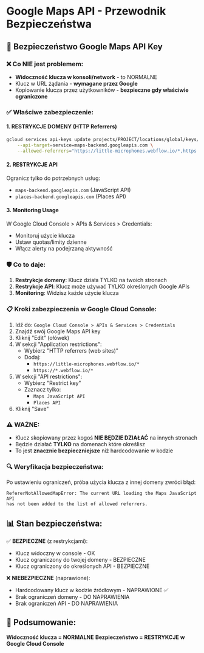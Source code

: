 # Google Maps API - Przewodnik Bezpieczeństwa

## 🔐 Bezpieczeństwo Google Maps API Key

### ❌ Co NIE jest problemem:
- **Widoczność klucza w konsoli/network** - to NORMALNE
- Klucz w URL żądania - **wymagane przez Google**
- Kopiowanie klucza przez użytkowników - **bezpieczne gdy właściwie ograniczone**

### ✅ Właściwe zabezpieczenie:

#### 1. **RESTRYKCJE DOMENY (HTTP Referrers)**
```bash
gcloud services api-keys update projects/PROJECT/locations/global/keys/KEY_ID \
    --api-target=service=maps-backend.googleapis.com \
    --allowed-referrers="https://little-microphones.webflow.io/*,https://*.webflow.io/*"
```

#### 2. **RESTRYKCJE API**
Ogranicz tylko do potrzebnych usług:
- `maps-backend.googleapis.com` (JavaScript API)
- `places-backend.googleapis.com` (Places API)

#### 3. **Monitoring Usage**
W Google Cloud Console > APIs & Services > Credentials:
- Monitoruj użycie klucza
- Ustaw quotas/limity dzienne
- Włącz alerty na podejrzaną aktywność

### 🛡️ Co to daje:

1. **Restrykcje domeny**: Klucz działa TYLKO na twoich stronach
2. **Restrykcje API**: Klucz może używać TYLKO określonych Google APIs
3. **Monitoring**: Widzisz każde użycie klucza

### 📋 Kroki zabezpieczenia w Google Cloud Console:

1. Idź do: `Google Cloud Console > APIs & Services > Credentials`
2. Znajdź swój Google Maps API key
3. Kliknij "Edit" (ołówek)
4. W sekcji "Application restrictions":
   - Wybierz "HTTP referrers (web sites)"
   - Dodaj: 
     - `https://little-microphones.webflow.io/*`
     - `https://*.webflow.io/*`
5. W sekcji "API restrictions":
   - Wybierz "Restrict key"
   - Zaznacz tylko:
     - `Maps JavaScript API`
     - `Places API`
6. Kliknij "Save"

### ⚠️ WAŻNE:
- Klucz skopiowany przez kogoś **NIE BĘDZIE DZIAŁAĆ** na innych stronach
- Będzie działać **TYLKO** na domenach które określisz
- To jest **znacznie bezpieczniejsze** niż hardcodowanie w kodzie

### 🔍 Weryfikacja bezpieczeństwa:
Po ustawieniu ograniczeń, próba użycia klucza z innej domeny zwróci błąd:
```
RefererNotAllowedMapError: The current URL loading the Maps JavaScript API 
has not been added to the list of allowed referrers.
```

## 📊 Stan bezpieczeństwa:

✅ **BEZPIECZNE** (z restrykcjami):
- Klucz widoczny w console - OK
- Klucz ograniczony do twojej domeny - BEZPIECZNE
- Klucz ograniczony do określonych API - BEZPIECZNE

❌ **NIEBEZPIECZNE** (naprawione):
- Hardcodowany klucz w kodzie źródłowym - NAPRAWIONE ✅
- Brak ograniczeń domeny - DO NAPRAWIENIA
- Brak ograniczeń API - DO NAPRAWIENIA

## 🎯 Podsumowanie:
**Widoczność klucza = NORMALNE**
**Bezpieczeństwo = RESTRYKCJE w Google Cloud Console**
